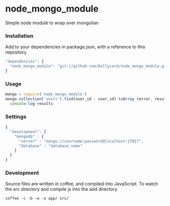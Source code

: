 node_mongo_module
==================

Simple node module to wrap over mongolian

### Installation

Add to your dependencies in package.json, with a reference to this repository

```JAVASCRIPT
"dependencies": {
  "node_mongo_module": "git://github.com/bellycard/node_mongo_module.git#v0.0.3"
}
```

### Usage

```JAVASCRIPT
mongo = require('node_mongo_module')
mongo.collection('users').find(user_id : user_id).toArray (error, results) ->
  console.log results
```

### Settings

```JAVASCRIPT
{
  "development": {
    "mongodb" : {
      "server" : "mongo://username:password@localhost:27017",
      "database" : "database_name"
    }
  }
}
```


### Development

Source files are written in coffee, and compiled into JavaScript.  To watch the src directory and compile js into the add directory
```
coffee -c -b -w -o app/ src/
```
